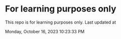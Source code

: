 # For learning purposes only
This repo is for learning purposes only.
Last updated at

Monday, October 16, 2023 10:23:33 PM

